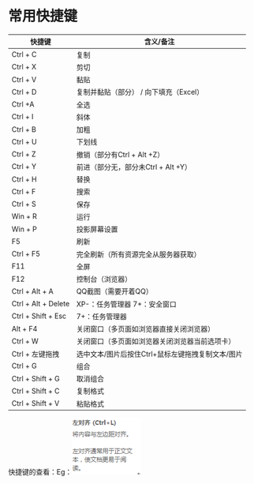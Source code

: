 # 常用快捷键

| 快捷键              | 含义/备注                                         |
| ------------------- | ------------------------------------------------- |
| Ctrl + C            | 复制                                              |
| Ctrl + X            | 剪切                                              |
| Ctrl + V            | 黏贴                                              |
| Ctrl + D            | 复制并黏贴（部分） / 向下填充（Excel）            |
| Ctrl +A             | 全选                                              |
| Ctrl + I            | 斜体                                              |
| Ctrl + B            | 加粗                                              |
| Ctrl + U            | 下划线                                            |
| Ctrl + Z            | 撤销（部分有Ctrl + Alt +Z）                       |
| Ctrl + Y            | 前进（部分无，部分未Ctrl + Alt +Y）               |
| Ctrl + H            | 替换                                              |
| Ctrl + F            | 搜索                                              |
| Ctrl + S            | 保存                                              |
| Win + R             | 运行                                              |
| Win + P             | 投影屏幕设置                                      |
| F5                  | 刷新                                              |
| Ctrl + F5           | 完全刷新（所有资源完全从服务器获取）              |
| F11                 | 全屏                                              |
| F12                 | 控制台（浏览器）                                  |
| Ctrl + Alt + A      | QQ截图（需要开着QQ）                              |
| Ctrl + Alt + Delete | XP-：任务管理器  7+：安全窗口                     |
| Ctrl + Shift + Esc  | 7+：任务管理器                                    |
| Alt + F4            | 关闭窗口（多页面如浏览器直接关闭浏览器）          |
| Ctrl + W            | 关闭窗口（多页面如浏览器关闭浏览器当前选项卡）    |
| Ctrl + 左键拖拽     | 选中文本/图片后按住Ctrl+鼠标左键拖拽复制文本/图片 |
| Ctrl + G            | 组合                                              |
| Ctrl + Shift + G    | 取消组合                                          |
| Ctrl + Shift + C    | 复制格式                                          |
| Ctrl + Shift + V    | 粘贴格式                                          |

快捷键的查看：Eg：![shortcut](../img/table/shortcut.png)